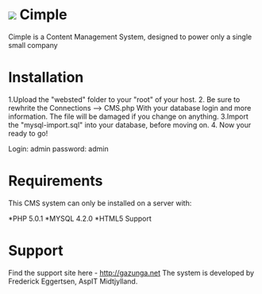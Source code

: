 ﻿<a href="http://gazunga.net/in/?v=cimplelogo.png"><img src="http://gazunga.net/in/thumbs/cimplelogo.png" border="0"></a>
Cimple
======
Cimple is a Content Management System, designed to power only a single small company


Installation
===

1.Upload the "websted" folder to your "root" of your host.
2. Be sure to rewhrite the Connections --> CMS.php With your database login and more information.
The file will be damaged if you change on anything.
3.Import the "mysql-import.sql" into your database, before moving on.
4. Now your ready to go!

Login: admin password: admin

Requirements
===
This CMS system can only be installed on a server with:

*PHP 5.0.1
*MYSQL 4.2.0
*HTML5 Support

Support
==
Find the support site here - http://gazunga.net
The system is developed by Frederick Eggertsen, AspIT Midtjylland.
